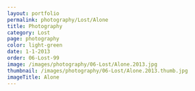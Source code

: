 ```yaml
---
layout: portfolio
permalink: photography/Lost/Alone
title: Photography
category: Lost
page: photography
color: light-green
date: 1-1-2013
order: 06-Lost-99
image: /images/photography/06-Lost/Alone.2013.jpg
thumbnail: /images/photography/06-Lost/Alone.2013.thumb.jpg
imageTitle: Alone
---
```

